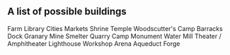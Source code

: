 ## A list of possible buildings

Farm
Library
Cities
Markets
Shrine
Temple
Woodscutter's Camp
Barracks
Dock
Granary
Mine
Smelter
Quarry
Camp
Monument
Water Mill
Theater / Amphitheater
Lighthouse
Workshop
Arena
Aqueduct
Forge